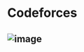 # Codeforces









## ![image](https://github.com/user-attachments/assets/fade4318-4e28-4529-8d6e-6d74d2fb5a74)


 
